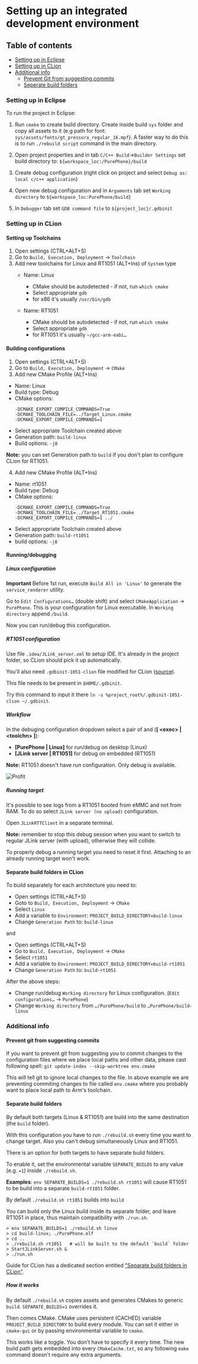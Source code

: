 # Setting up an integrated development environment

## Table of contents
- [Setting up in Eclipse](#setting-up-in-eclipse)
- [Setting up in CLion](#setting-up-in-clion)
- [Additional info](#additional-info)
    + [Prevent Git from suggesting commits](#prevent-git-from-suggesting-commits)
    + [Seperate build folders](#separate-build-folders)

### Setting up in Eclipse

To run the project in Eclipse:

1. Run `cmake` to create build directory. Create inside build `sys` folder and copy all assets to it (e.g path for font: `sys/assets/fonts/gt_pressura_regular_16.mpf`). A faster way to do this is to run `./rebuild script` command in the main directory.

2. Open project properties and in tab `C/C++ Build`->`Builder Settings` set build directory to: `${workspace_loc:/PurePhone}/build`

3. Create debug configuration (right click on project and select `Debug as: local c/c++ application`)

4. Open new debug configuration and in `Arguments` tab set `Working directory` to `${workspace_loc:PurePhone/build}`

5. In `Debugger` tab set `GDB command file` to `${project_loc}/.gdbinit`

### Setting up in CLion

#### Setting up Toolchains

1. Open settings (CTRL+ALT+S)
2. Go to `Build, Execution, Deployment` -> `Toolchain`
3. Add new toolchains for Linux and RT1051 (ALT+Ins) of `System` type
    - Name: Linux
        - CMake should be autodetected - if not, run `which cmake`
        - Select appropriate `gdb`
        - for x86 it's usually `/usr/bin/gdb`

    - Name: RT1051
        - CMake should be autodetected - if not, run `which cmake`
        - Select appropriate `gdb`
        - for RT1051 it's usually `~/gcc-arm-eabi…`

#### Building configurations

1. Open settings (CTRL+ALT+S)
2. Go to `Build, Execution, Deployment` -> `CMake`
3. Add new CMake Profile (ALT+Ins)
  - Name: Linux
  - Build type: Debug
  - CMake options:
    ```
    -DCMAKE_EXPORT_COMPILE_COMMANDS=True
    -DCMAKE_TOOLCHAIN_FILE=../Target_Linux.cmake 
    -DCMAKE_EXPORT_COMPILE_COMMANDS=1
    ```
  - Select appropriate Toolchain created above
  - Generation path: `build-linux`
  - Build options: `-j8`

**Note:** you can set Generation path to `build` if you don't plan to configure CLion for RT1051.

4. Add new CMake Profile (ALT+Ins)
  - Name: rt1051
  - Build type: Debug
  - CMake options:
    ```
    -DCMAKE_EXPORT_COMPILE_COMMANDS=True
    -DCMAKE_TOOLCHAIN_FILE=../Target_RT1051.cmake
    -DCMAKE_EXPORT_COMPILE_COMMANDS=1 ../
    ```
  - Select appropriate Toolchain created above
  - Generation path: `build-rt1051`
  - build options: `-j8`

#### Running/debugging
##### Linux configuration

**Important**
Before 1st run, execute `Build All in 'Linux'` to generate the `service_renderer` utility.

Go to `Edit Configurations…` (double shift) and select `CMakeApplication` -> `PurePhone`. This is your configuration for Linux executable.
In `Working directory` append `/build`.

Now you can run/debug this configuration.

##### RT1051 configuration

Use file `.idea/JLink_server.xml` to setup IDE. It's already in the project folder, so CLion should pick it up automatically.

You'll also need `.gdbinit-1051-clion` file modified for CLion ([source](https://stackoverflow.com/questions/39810593/gdb-monitor-commands-in-clion)).

This file needs to be present in `$HOME/.gdbinit`. 

Try this command to input it there `ln -s %project_root%/.gdbinit-1051-clion ~/.gdbinit`. 

##### Workflow

In the debuging configuration dropdown select a pair of **<exec>** and **<toolchn>** (**[ \<exec\> | \<toolchn\> \]**):
- **\[PurePhone | Linux\]** for run/debug on desktop (Linux)
- **\[JLink server | RT1051\]** for debug on embedded (RT1051)

**Note:** RT1051 doesn't have *run* configuration. Only debug is available.

![Profit](https://user-images.githubusercontent.com/56958031/71167426-f28ac780-2254-11ea-8efb-8375fb004004.png)

##### Running target
It's possible to see logs from a RT1051 booted from eMMC and not from RAM. 
To do so select `JLink server (no upload)` configuration.

Open `JLinkRTTClient` in a separate terminal.

**Note:** remember to stop this debug session when you want to switch to regular JLink server (with upload), otherwise they will collide.

To properly debug a running target you need to reset it first. Attaching to an already running target won't work.

#### Separate build folders in CLion

To build separately for each architecture you need to:

- Open settings (CTRL+ALT+S)
- Goto to `Build, Execution, Deployment` -> `CMake`
- Select `Linux`
- Add a variable to `Environment`: `PROJECT_BUILD_DIRECTORY=build-linux`
- Change `Generation Path` to: `build-linux`

and 

- Open settings (CTRL+ALT+S)
- Go to `Build, Execution, Deployment` -> `CMake`
- Select `rt1051`
- Add a variable to `Environment`: `PROJECT_BUILD_DIRECTORY=build-rt1051`
- Change `Generation Path` to: `build-rt1051`

After the above steps: 
- Change run/debug `Working directory` for Linux configuration. (`Edit configurations…` -> `PurePhone`)
- Change `Working directory` from `…/PurePhone/build` to `…PurePhone/build-linux`

### Additional info

#### Prevent git from suggesting commits

If you want to prevent git from suggesting you to commit changes to the configuration files where we place local paths and other data, please cast following spell: `git update-index --skip-worktree env.cmake`

This will tell git to ignore local changes to the file. In above example we are preventing commiting changes to file called `env.cmake` where you probably want to place local path to Arm's toolchain.

#### Separate build folders

By default both targets (Linux & RT1051) are build into the same destination (the `build` folder).

With this configuration you have to run `./rebuild.sh` every time you want to change target. Also you can't debug simultaneously Linux and RT1051.

There is an option for both targets to have separate build folders.

To enable it, set the environmental variable `SEPARATE_BUILDS` to any value (e.g. `=1`) inside `./rebuild.sh`.

**Examples**:
`env SEPARATE_BUILDS=1 ./rebuild.sh rt1051` will cause RT1051 to be build into a separate `build-rt1051` folder.

By default `./rebuild.sh rt1051` builds into `build`

You can build only the Linux build inside its separate folder, and leave RT1051 in place, thus maintain compatibility with `./run.sh`.

```
> env SEPARATE_BUILDS=1 ./rebuild.sh linux
> cd build-linux; ./PurePhone.elf
> cd ..
> ./rebuild.sh rt1051   # will be built to the default `build` folder
> StartJLinkServer.sh &
> ./run.sh
```

Guide for CLion has a dedicated section entitled ["Separate build folders in CLion"](#separate-build-folders-in-clion).

##### How it works

By default `./rebuild.sh` copies assets and generates CMakes to generic `build`.
`SEPARATE_BUILDS=1` overrides it.

Then comes CMake. CMake uses persistent (CACHED) variable `PROJECT_BUILD_DIRECTORY` to build every module.
You can set it either in `cmake-gui` or by passing environmental variable to `cmake`.

This works like a toggle. You don't have to specify it every time. The new build path gets embedded into every `CMakeCache.txt`, so any following `make` command doesn't require any extra arguments.
